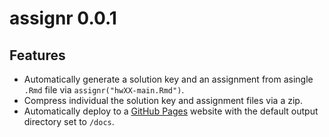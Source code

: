 # assignr 0.0.1

## Features

- Automatically generate a solution key and an assignment from asingle `.Rmd`
  file via `assignr("hwXX-main.Rmd")`.
- Compress individual the solution key and assignment files via a zip.
- Automatically deploy to a [GitHub Pages](https://pages.github.com/)
  website with the default output directory set to `/docs`.  

